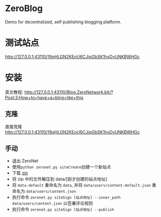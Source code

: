 # ZeroBlog
Demo for decentralized, self publishing blogging platform.

# 测试站点
http://127.0.0.1:43110/19qHLGN2KEoU6CJipGbSK1hxDvUNKBWHGc

# 安装
英文教程: http://127.0.0.1:43110/Blog.ZeroNetwork.bit/?Post:3:How+to+have+a+blog+like+this
## 克隆
直接克隆 http://127.0.0.1:43110/19qHLGN2KEoU6CJipGbSK1hxDvUNKBWHGc

## 手动
* 退出 ZeroNet
* 使用`python zeronet.py siteCreate`创建一个新站点
* 下载 [zip](https://github.com/ysc3839/ZeroBlog/archive/master.zip)
* 将 zip 中的文件解压到 data/[刚才创建的站点地址]
* 将 `data-default` 重命名为 `data`, 并将 `data/users/content-default.json` 重命名为 `data/users/content.json`
* 执行命令 `zeronet.py siteSign [站点地址] --inner_path data/users/content.json` 以签署评论规则
* 执行命令 `zeronet.py siteSign [站点地址] --publish`
